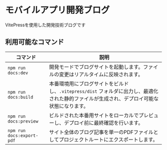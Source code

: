 # モバイルアプリ開発ブログ

VitePressを使用した開発技術ブログです

## 利用可能なコマンド

| コマンド  | 説明   |
| --------------- | --------------------------- |
| `npm run docs:dev`      | 開発モードでブログサイトを起動します。ファイルの変更はリアルタイムに反映されます。 |
| `npm run docs:build`    | 本番環境用にブログサイトをビルドし、`.vitepress/dist` フォルダに出力し、最適化された静的ファイルが生成され、デプロイ可能な状態になります。 |
| `npm run docs:preview` | ビルドされた本番用サイトをローカルでプレビューし、デプロイ前に最終確認を行います。 |
| `npm run docs:export-pdf` | サイト全体のブログ記事を単一のPDFファイルとしてプロジェクトルートにエクスポートします。 |